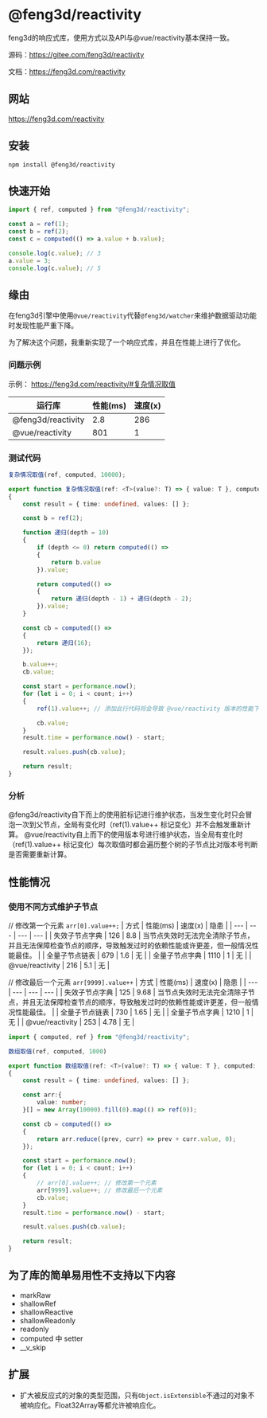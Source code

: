 # @feng3d/reactivity

feng3d的响应式库，使用方式以及API与@vue/reactivity基本保持一致。

源码：https://gitee.com/feng3d/reactivity

文档：https://feng3d.com/reactivity

## 网站

https://feng3d.com/reactivity

## 安装
```
npm install @feng3d/reactivity
```

## 快速开始

```ts
import { ref, computed } from "@feng3d/reactivity";

const a = ref(1);
const b = ref(2);
const c = computed(() => a.value + b.value);

console.log(c.value); // 3
a.value = 3;
console.log(c.value); // 5
```

## 缘由
在feng3d引擎中使用`@vue/reactivity`代替`@feng3d/watcher`来维护数据驱动功能时发现性能严重下降。

为了解决这个问题，我重新实现了一个响应式库，并且在性能上进行了优化。

### 问题示例

示例： https://feng3d.com/reactivity/#复杂情况取值

| 运行库 | 性能(ms) | 速度(x) |
| --- | --- | --- |
| @feng3d/reactivity | 2.8 | 286 |
| @vue/reactivity | 801 | 1 |

### 测试代码
```ts
复杂情况取值(ref, computed, 10000);

export function 复杂情况取值(ref: <T>(value?: T) => { value: T }, computed: <T>(func: (oldValue?: T) => T) => { readonly value: T }, count: number)
{
    const result = { time: undefined, values: [] };

    const b = ref(2);

    function 递归(depth = 10)
    {
        if (depth <= 0) return computed(() =>
        {
            return b.value
        }).value;

        return computed(() =>
        {
            return 递归(depth - 1) + 递归(depth - 2);
        }).value;
    }

    const cb = computed(() =>
    {
        return 递归(16);
    });

    b.value++;
    cb.value;

    const start = performance.now();
    for (let i = 0; i < count; i++)
    {
        ref(1).value++; // 添加此行代码将会导致 @vue/reactivity 版本的性能下降，而 @feng3d/reactivity 版本的性能保持不变

        cb.value;
    }
    result.time = performance.now() - start;

    result.values.push(cb.value);

    return result;
}
```

### 分析
@feng3d/reactivity自下而上的使用脏标记进行维护状态，当发生变化时只会冒泡一次到父节点，全局有变化时（ref(1).value++ 标记变化）并不会触发重新计算。
@vue/reactivity自上而下的使用版本号进行维护状态，当全局有变化时（ref(1).value++ 标记变化）每次取值时都会遍历整个树的子节点比对版本号判断是否需要重新计算。

## 性能情况
### 使用不同方式维护子节点

// 修改第一个元素 `arr[0].value++;`
| 方式 | 性能(ms) | 速度(x) | 隐患 |
| --- | --- | --- | --- |
| 失效子节点字典 | 126 | 8.8 | 当节点失效时无法完全清除子节点，并且无法保障检查节点的顺序，导致触发过时的依赖性能或许更差，但一般情况性能最佳。 |
| 全量子节点链表 | 679 | 1.6 | 无 |
| 全量子节点字典 | 1110 | 1 | 无 |
| @vue/reactivity | 216 | 5.1 | 无 |

// 修改最后一个元素 `arr[9999].value++`
| 方式 | 性能(ms) | 速度(x) | 隐患 |
| --- | --- | --- | --- |
| 失效子节点字典 | 125 | 9.68 | 当节点失效时无法完全清除子节点，并且无法保障检查节点的顺序，导致触发过时的依赖性能或许更差，但一般情况性能最佳。 |
| 全量子节点链表 | 730 | 1.65 | 无 |
| 全量子节点字典 | 1210 | 1 | 无 |
| @vue/reactivity | 253 | 4.78 | 无 |

```ts
import { computed, ref } from "@feng3d/reactivity";

数组取值(ref, computed, 1000)

export function 数组取值(ref: <T>(value?: T) => { value: T }, computed: <T>(func: (oldValue?: T) => T) => { readonly value: T },count: number)
{
    const result = { time: undefined, values: [] };

    const arr:{
        value: number;
    }[] = new Array(10000).fill(0).map(() => ref(0));

    const cb = computed(() =>
    {
        return arr.reduce((prev, curr) => prev + curr.value, 0);
    });

    const start = performance.now();
    for (let i = 0; i < count; i++)
    {
        // arr[0].value++; // 修改第一个元素
        arr[9999].value++; // 修改最后一个元素
        cb.value;
    }
    result.time = performance.now() - start;

    result.values.push(cb.value);

    return result;
}

```

## 为了库的简单易用性不支持以下内容
- markRaw
- shallowRef
- shallowReactive
- shallowReadonly
- readonly
- computed 中 setter
- __v_skip

## 扩展
- 扩大被反应式的对象的类型范围，只有`Object.isExtensible`不通过的对象不被响应化。Float32Array等都允许被响应化。